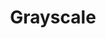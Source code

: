 ---
title:			"Grayscale"
slug:			grayscale
src:			/template-overviews/grayscale
categories:		template landing-pages one-page portfolios featured popular
description:	"A free, multipurpose, one page Bootstrap theme featuring a dark color scheme and smooth scrolling animations."
bump:			"A multipurpose one page theme."
img-src:		/img/templates/grayscale.jpg
img-desc:		"Grayscale ong page Bootstrap template"
layout:			template-overview

meta-title: "Grayscale - Free One Page Bootstrap Theme"
meta-description: "Grayscale is a free Bootstrap theme with a dark color scheme, smooth scrolling page animations, and a collapsing top navigation bar. It works great for portfolios, businesses, and more!"

features:
  - LESS files and compiled CSS included
  - Fixed top navigation that collapses on scroll
  - Smooth scrolling animations
  - Scrollspy that highlights active page sections
  - Custom outline button style
  - Google Maps API integration with a custom Google Maps skin by Snazzy Maps
  - Easy to edit custom PNG map marker

long-description: "Grayscale is a multipurpose, one page website theme featuring a dark layout along with smooth scrolling page animations."

alt-version:		"no"

user-version:		"yes"
user-jekyll:		"https://github.com/jeromelachaud/grayscale-theme"

redirect_from:
  - /grayscale/
  - /grayscale.php/
  - /templates/grayscale.html/
  - /downloads/grayscale.zip/
---